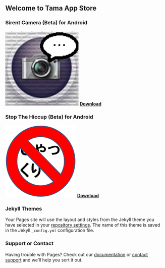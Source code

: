 ## Welcome to Tama App Store

### Sirent Camera (Beta) for Android

![Image of Sirent Camera](/camera.png/) [**Download**](https://github.com/eggman108/Sirent-Camera/releases/tag/v0.1-beta.1)

### Stop The Hiccup (Beta) for Android

![Image of Stop The Hiccup](/sth.png)
[**Download**](https://github.com/eggman108/Stop-The-Hiccup/releases)

### Jekyll Themes

Your Pages site will use the layout and styles from the Jekyll theme you have selected in your [repository settings](https://github.com/eggman108/Tama-App-Store/settings). The name of this theme is saved in the Jekyll `_config.yml` configuration file.

### Support or Contact

Having trouble with Pages? Check out our [documentation](https://help.github.com/categories/github-pages-basics/) or [contact support](https://github.com/contact) and we’ll help you sort it out.

